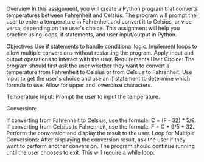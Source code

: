 Overview
In this assignment, you will create a Python program that converts temperatures between Fahrenheit and Celsius. The program will prompt the user to enter a temperature in Fahrenheit and convert it to Celsius, or vice versa, depending on the user's choice. This assignment will help you practice using loops, if statements, and user input/output in Python.

Objectives
Use if statements to handle conditional logic.
Implement loops to allow multiple conversions without restarting the program.
Apply input and output operations to interact with the user.
Requirements
User Choice: The program should first ask the user whether they want to convert a temperature from Fahrenheit to Celsius or from Celsius to Fahrenheit. Use input to get the user's choice and use an if statement to determine which formula to use.  Allow for upper and lowercase characters.

Temperature Input: Prompt the user to input the temperature.

Conversion:

If converting from Fahrenheit to Celsius, use the formula: C = (F - 32) * 5/9.
If converting from Celsius to Fahrenheit, use the formula: F = C * 9/5 + 32.
Perform the conversion and display the result to the user.
Loop for Multiple Conversions: After displaying the conversion result, ask the user if they want to perform another conversion. The program should continue running until the user chooses to exit.  This will require a while loop.
